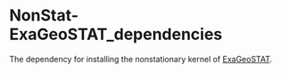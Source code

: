 # NonStat-ExaGeoSTAT_dependencies

The dependency for installing the nonstationary kernel of [ExaGeoSTAT](https://github.com/ecrc/exageostat). 

